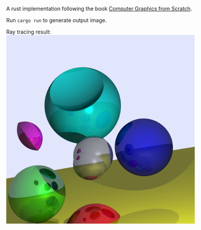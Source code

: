 A rust implementation following the book [Computer Graphics from Scratch](https://gabrielgambetta.com/computer-graphics-from-scratch/).

Run `cargo run` to generate output image.

Ray tracing result:
<img src="./ray-tracing-output.png">